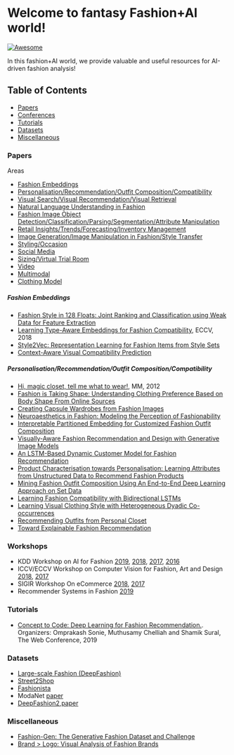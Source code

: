 # Welcome to fantasy Fashion+AI world!

[![Awesome](https://awesome.re/badge.svg)](https://awesome.re)

In this fashion+AI world, we provide valuable and useful resources for AI-driven fashion analysis!
## Table of Contents

* [Papers](#papers)
* [Conferences](#workshops)
* [Tutorials](#tutorials)
* [Datasets](#datasets)
* [Miscellaneous](#miscellaneous)


### Papers

Areas
* [Fashion Embeddings](#fashion-embeddings)
* [Personalisation/Recommendation/Outfit Composition/Compatibility](#personalisationrecommendationoutfit-compositioncompatibility)
* [Visual Search/Visual Recommendation/Visual Retrieval](#visual-searchvisual-recommendationvisual-retrieval)
* [Natural Language Understanding in Fashion](#natural-language-understanding-in-fashion)
* [Fashion Image Object Detection/Classification/Parsing/Segmentation/Attribute Manipulation](#fashion-image-object-detectionclassificationparsingsegmentationattribute-manipulation)
* [Retail Insights/Trends/Forecasting/Inventory Management](#retail-insightstrendsforecastinginventory-management)
* [Image Generation/Image Manipulation in Fashion/Style Transfer](#image-generationimage-manipulation-in-fashionstyle-transfer)
* [Styling/Occasion](#stylingoccasion)
* [Social Media](#social-media)
* [Sizing/Virtual Trial Room](#sizingvirtual-trial-room)
* [Video](#video)
* [Multimodal](#multimodal)
* [Clothing Model](#clothing-model)


##### Fashion Embeddings
  - [Fashion Style in 128 Floats: Joint Ranking and Classification using Weak Data for Feature Extraction](https://www.cv-foundation.org/openaccess/content_cvpr_2016/papers/Simo-Serra_Fashion_Style_in_CVPR_2016_paper.pdf)
  - [Learning Type-Aware Embeddings for Fashion Compatibility](https://arxiv.org/pdf/1803.09196v1.pdf), ECCV, 2018
  - [Style2Vec: Representation Learning for Fashion Items from Style Sets](https://arxiv.org/pdf/1708.04014v1.pdf)
  - [Context-Aware Visual Compatibility Prediction](https://arxiv.org/abs/1902.03646)
  
##### Personalisation/Recommendation/Outfit Composition/Compatibility
  - [Hi, magic closet, tell me what to wear!](https://arxiv.org/pdf/1506.04757.pdf), MM, 2012
  - [Fashion is Taking Shape: Understanding Clothing Preference Based on Body Shape From Online Sources](https://arxiv.org/pdf/1807.03235v1.pdf)
  - [Creating Capsule Wardrobes from Fashion Images](http://openaccess.thecvf.com/content_cvpr_2018/papers/Hsiao_Creating_Capsule_Wardrobes_CVPR_2018_paper.pdf)
  - [Neuroaesthetics in Fashion: Modeling the Perception of Fashionability](https://www.cv-foundation.org/openaccess/content_cvpr_2015/papers/Simo-Serra_Neuroaesthetics_in_Fashion_2015_CVPR_paper.pdf)
  - [Interpretable Partitioned Embedding for Customized Fashion Outfit Composition](https://arxiv.org/pdf/1806.04845v4.pdf)
  - [Visually-Aware Fashion Recommendation and Design with Generative Image Models](https://arxiv.org/pdf/1711.02231v1.pdf)
  - [An LSTM-Based Dynamic Customer Model for Fashion Recommendation](https://arxiv.org/pdf/1708.07347v1.pdf)
  - [Product Characterisation towards Personalisation: Learning Attributes from Unstructured Data to Recommend Fashion Products](https://arxiv.org/pdf/1803.07679v1.pdf)
  - [Mining Fashion Outfit Composition Using An End-to-End Deep Learning Approach on Set Data](https://arxiv.org/pdf/1608.03016v2.pdf)
  - [Learning Fashion Compatibility with Bidirectional LSTMs](https://arxiv.org/pdf/1707.05691v1.pdf)
  - [Learning Visual Clothing Style with Heterogeneous Dyadic Co-occurrences](https://arxiv.org/pdf/1509.07473v1.pdf)
  - [Recommending Outfits from Personal Closet](https://arxiv.org/pdf/1804.09979v1.pdf)
  - [Toward Explainable Fashion Recommendation](https://arxiv.org/pdf/1901.04870v1.pdf) 

### Workshops
* KDD Workshop on AI for Fashion [2019](https://kddfashion2019.mybluemix.net/), [2018](https://kddfashion2018.mybluemix.net/), [2017](https://kddfashion2017.mybluemix.net/), [2016](http://kddfashion2016.mybluemix.net/)
* ICCV/ECCV Workshop on Computer Vision for Fashion, Art and Design [2018](https://sites.google.com/view/eccvfashion/), [2017](https://sites.google.com/zalando.de/cvf-iccv2017/home?authuser=0)
* SIGIR Workshop On eCommerce [2018](https://sigir-ecom.github.io/index.html), [2017](http://sigir-ecom.weebly.com/)
* Recommender Systems in Fashion [2019](https://zalandoresearch.github.io/fashionxrecsys/)

### Tutorials
* [Concept to Code: Deep Learning for Fashion Recommendation.](https://www2019.thewebconf.org/tutorials).        
Organizers: Omprakash Sonie, Muthusamy Chelliah and Shamik Sural, The Web Conference, 2019


### Datasets
* [Large-scale Fashion (DeepFashion)](http://mmlab.ie.cuhk.edu.hk/projects/DeepFashion.html)
* [Street2Shop](http://www.tamaraberg.com/street2shop/)
* [Fashionista](http://vision.is.tohoku.ac.jp/~kyamagu/research/clothing_parsing/)
* ModaNet [paper](https://arxiv.org/pdf/1807.01394v2.pdf)
* [DeepFashion2](https://github.com/switchablenorms/DeepFashion2),[paper](https://arxiv.org/abs/1901.07973)
<!---
### People
* [Kristen Graumen](http://www.cs.utexas.edu/users/grauman/)
-->
### Miscellaneous
- [Fashion-Gen: The Generative Fashion Dataset and Challenge](https://arxiv.org/abs/1806.08317v1)
- [Brand > Logo: Visual Analysis of Fashion Brands](https://arxiv.org/pdf/1810.09941v1.pdf)

